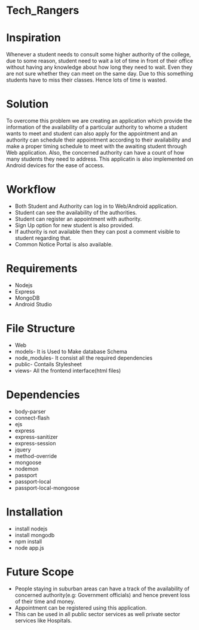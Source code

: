 # Tech_Rangers 


# Inspiration 
Whenever a student needs to consult some higher authority of the college, due to some reason, student need to wait a lot of time in front of their office without having any knowledge about how long they need to wait. Even they are not sure whether they can meet on the same day. Due to this something students have to miss their classes. Hence lots of time is wasted.  

# Solution 
To overcome this problem we are creating an application which provide the information of the availability of a particular authority to whome a student wants to meet and student can also apply for the appointment and an authority can schedule their appointment according to their availability and make a proper timing schedule to meet with the awaiting student through Web application. 
Also, the concerned authority can have a count of how many students they need to address. This applicatin is also implemented on Android devices for the ease of access. 

# Workflow 
*	Both Student and Authority can log in to Web/Android application. 
*	Student can see the availability of the authorities. 
*	Student can register an appointment with authority. 
*	Sign Up option for new student is also provided. 
*	If authority is not available then they can post a comment visible to student regarding that. 
*	Common Notice Portal is also available. 


# Requirements
 *	Nodejs 
 *	Express 
 *	MongoDB 
 *	Android Studio


# File Structure 
*	Web
*	models- It is Used to Make database Schema<br>
*	node_modules- It consist all the required dependencies<br>
*	public- Contails Stylesheet<br>
*	views- All the frontend interface(html files)<br>

# Dependencies 

*	body-parser
*	connect-flash
*	ejs
*	express
*	express-sanitizer
*	express-session
*	jquery
*	method-override
*	mongoose
*	nodemon
*	passport
*	passport-local
*	passport-local-mongoose 

# Installation
*	install nodejs
*	install mongodb
*	npm install 
*	node app.js

# Future Scope  
*	People staying in suburban areas can have a track of the availability of concerned authority(e.g: Government officials) and hence prevent loss of their time and money. 
*	Appointment can be registered using this application. 
*	This can be used in all public sector services as well private sector services like Hospitals. 
